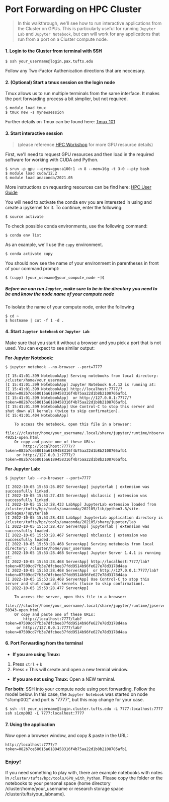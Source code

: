 # Port Forwarding on HPC Cluster

> In this walkthrough, we'll see how to run interactive applications from the Cluster on GPUs. 
> This is particularly useful for running `Jupyter Lab` and `Jupyter Notebook`, but can will work for any applications that run from a port on a Cluster compute node.

#### 1. Login to the Cluster from terminal with SSH
```
$ ssh your_username@login.pax.tufts.edu
```
Follow any Two-Factor Authenication directions that are neccesary. 

#### 2. (Optional) Start a tmux session on the login node
Tmux allows us to run multiple terminals from the same interface. It makes the port forwarding process a bit simplier, but not required.

```
$ module load tmux
$ tmux new -s mynewsession
```
Further details on Tmux can be found here: [Tmux 101](https://tufts.box.com/s/zweotnda0or4x10lffjgm21kb2cxbcm2)

#### 3. Start interactive session 

> (please reference [HPC Workshop](https://tufts.box.com/s/99qm8l39md260e8tooko9hofjrp4s57s) for more GPU resource details)

First, we'll need to request GPU resources and then load in the required software for working with CUDA and Python. 
```
$ srun -p gpu --gres=gpu:a100:1 -n 8 --mem=16g -t 3-0 --pty bash
$ module load cuda/12.2
$ module load anaconda/2021.05
```
More instructions on requesting resources can be find here: [HPC User Guide](https://tufts.box.com/v/Pax-User-Guide)

You will need to activate the conda env you are interested in using and create a ipykernel for it. To continue, enter the following: 
```
$ source activate
```

To check possible conda environments, use the following command:
```
$ conda env list
```

As an example, we'll use the `cupy` environment.
```
$ conda activate cupy
```

You should now see the name of your environment in parentheses in front of your command prompt:
```
$ (cupy) [your_usename@your_compute_node ~]$
```
##### Before we can run `Jupyter`, make sure to be in the directory you need to be and know the node name of your compute node

To isolate the name of your compute node, enter the following
```
$ cd ~
$ hostname | cut -f 1 -d .
```

#### 4. Start `Jupyter Notebook` or `Jupyter Lab` 
Make sure that you start it without a browser and you pick a port that is not used. You can expect to see similar output:

**For Jupyter Notebook:**
```
$ jupyter notebook --no-browser --port=7777

[I 15:41:01.399 NotebookApp] Serving notebooks from local directory: /cluster/home/your_username
[I 15:41:01.399 NotebookApp] Jupyter Notebook 6.4.12 is running at:
[I 15:41:01.399 NotebookApp] http://localhost:7777/?token=082b7ce58015a6189458316f4b75aa22d1b8b2108705afb1
[I 15:41:01.399 NotebookApp]  or http://127.0.0.1:7777/?token=082b7ce58015a6189458316f4b75aa22d1b8b2108705afb1
[I 15:41:01.399 NotebookApp] Use Control-C to stop this server and shut down all kernels (twice to skip confirmation).
[C 15:41:01.404 NotebookApp] 
    
    To access the notebook, open this file in a browser:
        file:///cluster/home/your_username/.local/share/jupyter/runtime/nbserver-49351-open.html
    Or copy and paste one of these URLs:
        http://localhost:7777/?token=082b7ce58015a6189458316f4b75aa22d1b8b2108705afb1
     or http://127.0.0.1:7777/?token=082b7ce58015a6189458316f4b75aa22d1b8b2108705afb1
```

**For Jupyter Lab:**
```
$ jupyter lab --no-browser --port=7777

[I 2022-10-05 15:53:26.897 ServerApp] jupyterlab | extension was successfully linked.
[I 2022-10-05 15:53:27.433 ServerApp] nbclassic | extension was successfully linked.
[I 2022-10-05 15:53:28.433 LabApp] JupyterLab extension loaded from /cluster/tufts/hpc/tools/anaconda/202105/lib/python3.8/site-packages/jupyterlab
[I 2022-10-05 15:53:28.433 LabApp] JupyterLab application directory is /cluster/tufts/hpc/tools/anaconda/202105/share/jupyter/lab
[I 2022-10-05 15:53:28.437 ServerApp] jupyterlab | extension was successfully loaded.
[I 2022-10-05 15:53:28.467 ServerApp] nbclassic | extension was successfully loaded.
[I 2022-10-05 15:53:28.468 ServerApp] Serving notebooks from local directory: /cluster/home/your_username
[I 2022-10-05 15:53:28.468 ServerApp] Jupyter Server 1.4.1 is running at:
[I 2022-10-05 15:53:28.468 ServerApp] http://localhost:7777/lab?token=07509cd7fb3e7dfcbee37fdd9514b96fe627e78d3178d4aa
[I 2022-10-05 15:53:28.468 ServerApp]  or http://127.0.0.1:7777/lab?token=07509cd7fb3e7dfcbee37fdd9514b96fe627e78d3178d4aa
[I 2022-10-05 15:53:28.468 ServerApp] Use Control-C to stop this server and shut down all kernels (twice to skip confirmation).
[C 2022-10-05 15:53:28.477 ServerApp] 
    
    To access the server, open this file in a browser:
        file:///cluster/home/your_username/.local/share/jupyter/runtime/jpserver-50343-open.html
    Or copy and paste one of these URLs:
        http://localhost:7777/lab?token=07509cd7fb3e7dfcbee37fdd9514b96fe627e78d3178d4aa
     or http://127.0.0.1:7777/lab?token=07509cd7fb3e7dfcbee37fdd9514b96fe627e78d3178d4aa
```



#### 6. Port Forwarding from the terminal
- **If you are using Tmux:**
1. Press `ctrl` + `b`
2. Press `c`
This will create and open a new termial window.

- **If you are not using Tmux:**
Open a NEW terminal.

**For both:**
SSH into your compute node using port forwarding. Follow the model below. In this case, the `Jupyter Notebook` was started on node "s1cmp002" and port is "7777", but this may change for your case.

```
$ ssh -tt your_username@login.cluster.tufts.edu -L 7777:localhost:7777 ssh s1cmp002 -L 7777:localhost:7777
```

#### 7. Using the application

Now open a browser window, and copy & paste in the URL:
```
http://localhost:7777/?token=082b7ce58015a6189458316f4b75aa22d1b8b2108705afb1
```

### Enjoy!
If you need something to play with, there are example notebooks with notes in `/cluster/tufts/hpc/tools/GPU_with_Python`. Please copy the folder or the notebooks to your personal space (home directory /cluster/home/your_username or research storage space /cluster/tufts/your_labname).
